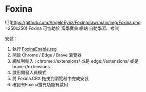 # Foxina
 ![](https://github.com/AngeloEyez/Foxina/raw/main/img/Foxina.png =250x250)
 Foxina 可協助於 富學寶典 網站 自動學習、考試

安裝：
1. 執行 [FoxinaEnable.reg](https://github.com/AngeloEyez/Foxina/raw/main/FoxinaEnable.reg)
2. 開啟 Chrome / Edge / Brave 瀏覽器
3. 網址列輸入 : chrome://extensions/ 或是 edge://extensions/ 或是 brave://extensions
4. 啟用開發人員模式
5. 將 Foxina.CRX 拖曳到瀏覽器中完成安裝
6. 確認有Foxina擴充功能有啟用